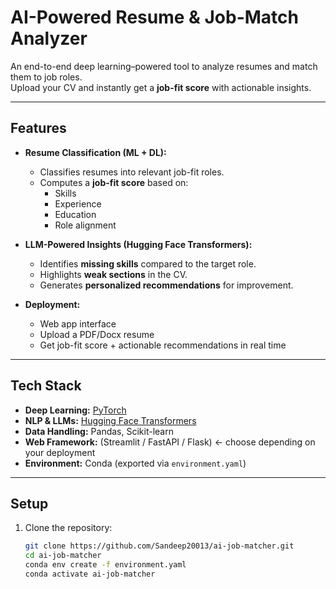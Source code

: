 # AI-Powered Resume & Job-Match Analyzer

An end-to-end deep learning–powered tool to analyze resumes and match them to job roles.  
Upload your CV and instantly get a **job-fit score** with actionable insights.

---

## Features

- **Resume Classification (ML + DL):**
  - Classifies resumes into relevant job-fit roles.
  - Computes a **job-fit score** based on:
    - Skills
    - Experience
    - Education
    - Role alignment

- **LLM-Powered Insights (Hugging Face Transformers):**
  - Identifies **missing skills** compared to the target role.
  - Highlights **weak sections** in the CV.
  - Generates **personalized recommendations** for improvement.

- **Deployment:**
  - Web app interface
  - Upload a PDF/Docx resume
  - Get job-fit score + actionable recommendations in real time

---

## Tech Stack

- **Deep Learning:** [PyTorch](https://pytorch.org/)
- **NLP & LLMs:** [Hugging Face Transformers](https://huggingface.co/transformers)
- **Data Handling:** Pandas, Scikit-learn
- **Web Framework:** (Streamlit / FastAPI / Flask) ← choose depending on your deployment
- **Environment:** Conda (exported via `environment.yaml`)

---

## Setup

1. Clone the repository:
   ```bash
   git clone https://github.com/Sandeep20013/ai-job-matcher.git
   cd ai-job-matcher
   conda env create -f environment.yaml
   conda activate ai-job-matcher
   ```
